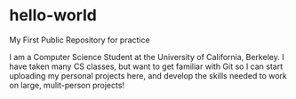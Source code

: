 # hello-world
My First Public Repository for practice


I am a Computer Science Student at the University of California, Berkeley. I have taken many CS classes, but want to get familiar with Git so I can start uploading my personal projects here, and develop the skills needed to work on large, mulit-person projects!
